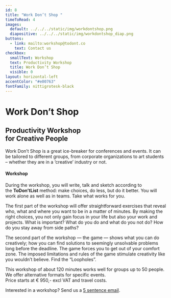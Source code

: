 ```yaml
---
id: 8
title: "Work Don’t Shop "
timeToRead: 4
images:
  default: ../../../static/img/workdontshop.png
  diapositive: ../../../static/img/workdontshop_diap.png
buttons:
  - link: mailto:workshop@todont.co
    text: Contact us
checkbox:
  smallText: Workshop
  text: Productivity Workshop
  title: Work Don’t Shop
  visible: 0
layout: horizontal-left
accentColor: "#e00763"
fontFamily: nittigrotesk-black
---
```


# Work Don’t Shop

## Productivity Workshop<br/>for Creative People

Work Don’t Shop is a great ice-breaker for conferences and events. It can be tailored to different groups, from corporate organizations to art students – whether they are in a ‘creative’ industry or not.

#### Workshop

During the workshop, you will write, talk and sketch according to the **ToDon’tList** method: make choices, do less, but do it better. You will work alone as well as in teams. Take what works for you.

The first part of the workshop will offer straightforward exercises that reveal who, what and where you want to be in a matter of minutes. By making the right choices, you not only gain focus in your life but also your work and projects. What is important? What do you do and what do you not do? How do you stay away from side paths?

The second part of the workshop — the game — shows what you can do creatively; how you can find solutions to seemingly unsolvable problems long before the deadline. The game forces you to get out of your comfort zone. The imposed limitations and rules of the game stimulate creativity like you wouldn’t believe. Find the “Loopholes”.

This workshop of about 120 minutes works well for groups up to 50 people. We offer alternative formats for specific events. \
Price starts at € 950,- excl VAT and travel costs.

Interested in a workshop? Send us a <a data-scroll href="#mail">5 sentence email</a>.
